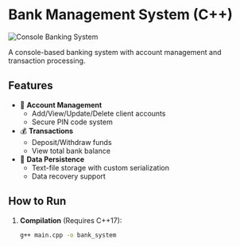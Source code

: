 # Bank Management System (C++)

![Console Banking System](https://img.shields.io/badge/Platform-Windows-blue)

A console-based banking system with account management and transaction processing.

## Features
- 🏦 **Account Management**
  - Add/View/Update/Delete client accounts
  - Secure PIN code system
- 💰 **Transactions**
  - Deposit/Withdraw funds
  - View total bank balance
- 📁 **Data Persistence**
  - Text-file storage with custom serialization
  - Data recovery support

## How to Run
1. **Compilation** (Requires C++17):
   ```bash
   g++ main.cpp -o bank_system
